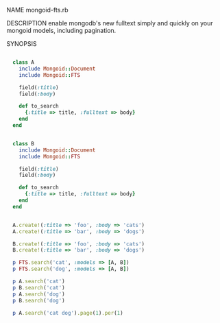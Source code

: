 NAME
  mongoid-fts.rb

DESCRIPTION
  enable mongodb's new fulltext simply and quickly on your mongoid models, including pagination.

SYNOPSIS

````ruby

  class A
    include Mongoid::Document
    include Mongoid::FTS

    field(:title)
    field(:body)

    def to_search
      {:title => title, :fulltext => body}
    end
  end


  class B
    include Mongoid::Document
    include Mongoid::FTS

    field(:title)
    field(:body)

    def to_search
      {:title => title, :fulltext => body}
    end
  end


  A.create!(:title => 'foo', :body => 'cats')
  A.create!(:title => 'bar', :body => 'dogs')

  B.create!(:title => 'foo', :body => 'cats')
  B.create!(:title => 'bar', :body => 'dogs')

  p FTS.search('cat', :models => [A, B])
  p FTS.search('dog', :models => [A, B])

  p A.search('cat')
  p B.search('cat')
  p A.search('dog')
  p B.search('dog')

  p A.search('cat dog').page(1).per(1)

````

